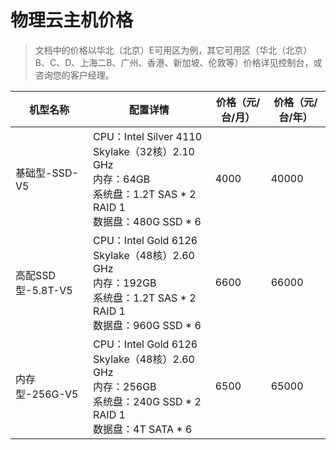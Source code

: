 # 物理云主机价格

>文档中的价格以华北（北京）E可用区为例，其它可用区（华北（北京）B、C、D、上海二B、广州、香港、新加坡、伦敦等）价格详见控制台，或咨询您的客户经理。


| 机型名称         | 配置详情 | 价格（元/台/月）| 价格（元/台/年） |
| ---------- | --- | ----- |----- |
| 基础型-SSD-V5 | CPU：Intel Silver 4110 Skylake（32核）2.10 GHz<br>内存：64GB<br>系统盘：1.2T SAS * 2 RAID 1<br>数据盘：480G SSD * 6| 4000  | 40000 |
| 高配SSD型-5.8T-V5|CPU：Intel Gold 6126 Skylake（48核）2.60 GHz<br>内存：192GB<br>系统盘：1.2T SAS * 2 RAID 1<br>数据盘：960G SSD * 6 | 6600    | 66000 | 
| 内存型-256G-V5|CPU：Intel Gold 6126 Skylake（48核）2.60 GHz<br>内存：256GB<br>系统盘：240G SSD * 2 RAID 1<br>数据盘：4T SATA * 6| 6500    | 65000 | 
